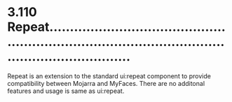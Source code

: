 # 3.110 Repeat..............................................................................................................................

Repeat is an extension to the standard ui:repeat component to provide compatibility between
Mojarra and MyFaces. There are no additonal features and usage is same as ui:repeat.
